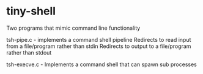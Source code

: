 # tiny-shell
Two programs that mimic command line functionality

tsh-pipe.c - implements a command shell pipeline
  Redirects to read input from a file/program rather than stdin 
  Redirects to output to a file/program rather than stdout
  
 tsh-execve.c - Implements a command shell that can spawn sub processes
